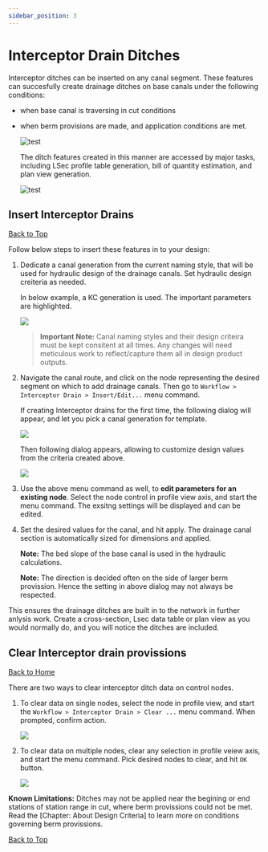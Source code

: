 ```yaml
---
sidebar_position: 3
---
```


# Interceptor Drain Ditches

Interceptor ditches can be inserted on any canal segment. These features can succesfully create drainage ditches on base canals under the following conditions: 
- when base canal is traversing in cut conditions
- when berm provisions are made, and application conditions are met.

   

  ![test](Images/Image%20077.png)
  

   The ditch features created in this manner are accessed by major tasks, including LSec profile table generation, bill of quantity estimation, and plan view generation.
  
  ![test](Images/Image%20078.png)
  

## Insert Interceptor Drains
[Back to Top](#)

Follow below steps to insert these features in to your design:

1. Dedicate a canal generation from the current naming style, that will be used for hydraulic design of the drainage canals. Set hydraulic design creiteria as needed.

    In below example, a KC generation is used. The important parameters are highlighted.

    ![](Images/Image%20079.png)
    


    >**Important Note:** Canal naming styles and their design criteira must be kept consitent at all times. Any changes will need meticulous work to reflect/capture them all in design product outputs.

1. Navigate the canal route, and click on the node representing the desired segment on which to add drainage canals. Then go to `Workflow > Interceptor Drain > Insert/Edit...` menu command. 

    If creating Interceptor drains for the first time, the following dialog will appear, and let you pick a canal generation for template.

    ![](Images/Image%20081.png)

    Then following dialog appears, allowing to customize design values from the criteria created above.

    ![](Images/Image%20080.png)

1. Use the above menu command as well, to **edit parameters for an existing node**. Select the node control in profile view axis, and start the menu command. The exsitng settings will be displayed and can be edited.


1. Set the desired values for the canal, and hit apply. The drainage canal section is automatically sized for dimensions and applied. 

    **Note:** The bed slope of the base canal is used in the hydraulic calculations.

    **Note:** The direction is decided often on the side of larger berm provission. Hence the setting in above dialog may not always be respected.

This ensures the drainage ditches are built in to the network in further anlysis work. Create a cross-section, Lsec data table or plan view as you would normally do, and you will notice the ditches are included.

## Clear Interceptor drain provissions
[Back to Home](../index.md#wellcome)

There are two ways to clear interceptor ditch data on control nodes.

1. To clear data on single nodes, select the node in profile view, and start the `Workflow > Interceptor Drain > Clear ...` menu command.  When prompted, confirm action.

    ![](Images/Image%20082.png)

2. To clear data on multiple nodes, clear any selection in profile veiew axis, and start the menu command. Pick desired nodes to clear, and hit `OK` button.

   ![](Images/Image%20083.png)

**Known Limitations:** Ditches may not be applied near the begining or end stations of station range in cut, where berm provissions could not be met. Read the [Chapter: About Design Criteria] to learn more on conditions governing berm provissions. 

[Back to Top](#)
